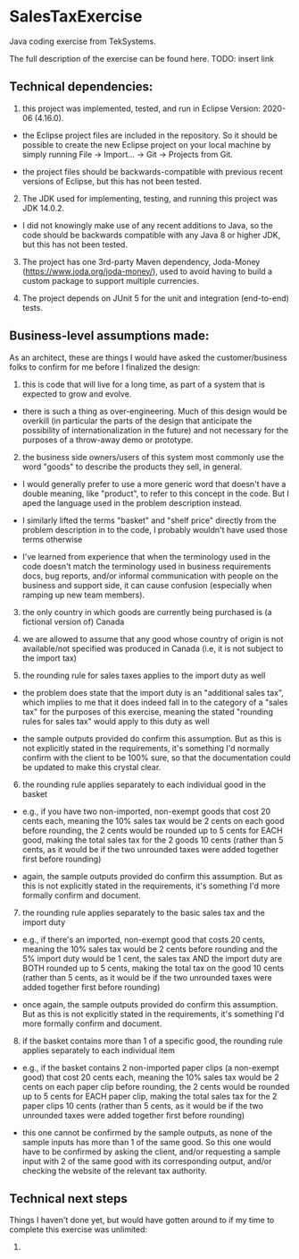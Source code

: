 # SalesTaxExercise
Java coding exercise from TekSystems.

The full description of the exercise can be found here. TODO: insert link

## Technical dependencies:

1) this project was implemented, tested, and run in Eclipse Version: 2020-06 (4.16.0).

- the Eclipse project files are included in the repository. So it should be possible to create the new Eclipse project on your local machine by simply running File -> Import... -> Git -> Projects from Git.

- the project files should be backwards-compatible with previous recent versions of Eclipse, but this has not been tested.

2) The JDK used for implementing, testing, and running this project was JDK 14.0.2.

- I did not knowingly make use of any recent additions to Java, so the code should be backwards compatible with any Java 8 or higher JDK, but this has not been tested.

3) The project has one 3rd-party Maven dependency, Joda-Money (https://www.joda.org/joda-money/), used to avoid having to build a custom package to support multiple currencies.

4) The project depends on JUnit 5 for the unit and integration (end-to-end) tests.


## Business-level assumptions made:

As an architect, these are things I would have asked the customer/business folks to confirm for me before I finalized the design:

1) this is code that will live for a long time, as part of a system that is expected to grow and evolve.

- there is such a thing as over-engineering. Much of this design would be overkill (in particular the parts of the design that anticipate the possibility of internationalization in the future) and not necessary for the purposes of a throw-away demo or prototype.

2) the business side owners/users of this system most commonly use the word "goods" to describe the products they sell, in general.

- I would generally prefer to use a more generic word that doesn't have a double meaning, like "product", to refer to this concept in the code. But I aped the language used in the problem description instead.

- I similarly lifted the terms "basket" and "shelf price" directly from the problem description in to the code, I probably wouldn't have used those terms otherwise

- I've learned from experience that when the terminology used in the code doesn't match the terminology used in business requirements docs, bug reports, and/or informal communication with people on the business and support side, it can cause confusion (especially when ramping up new team members).

3) the only country in which goods are currently being purchased is (a fictional version of) Canada

4) we are allowed to assume that any good whose country of origin is not available/not specified was produced in Canada (i.e, it is not subject to the import tax)

5) the rounding rule for sales taxes applies to the import duty as well

- the problem does state that the import duty is an "additional sales tax", which implies to me that it does indeed fall in to the category of a "sales tax" for the purposes of this exercise, meaning the stated "rounding rules for sales tax" would apply to this duty as well

- the sample outputs provided do confirm this assumption. But as this is not explicitly stated in the requirements, it's something I'd normally confirm with the client to be 100% sure, so that the documentation could be updated to make this crystal clear.

6) the rounding rule applies separately to each individual good in the basket

- e.g., if you have two non-imported, non-exempt goods that cost 20 cents each, meaning the 10% sales tax would be 2 cents on each good before rounding, the 2 cents would be rounded up to 5 cents for EACH good, making the total sales tax for the 2 goods 10 cents (rather than 5 cents, as it would be if the two unrounded taxes were added together first before rounding)

- again, the sample outputs provided do confirm this assumption. But as this is not explicitly stated in the requirements, it's something I'd more formally confirm and document.

7) the rounding rule applies separately to the basic sales tax and the import duty

- e.g., if there's an imported, non-exempt good that costs 20 cents, meaning the 10% sales tax would be 2 cents before rounding and the 5% import duty would be 1 cent, the sales tax AND the import duty are BOTH rounded up to 5 cents, making the total tax on the good 10 cents (rather than 5 cents, as it would be if the two unrounded taxes were added together first before rounding)

- once again, the sample outputs provided do confirm this assumption. But as this is not explicitly stated in the requirements, it's something I'd more formally confirm and document.

8) if the basket contains more than 1 of a specific good, the rounding rule applies separately to each individual item

- e.g., if the basket contains 2 non-imported paper clips (a non-exempt good) that cost 20 cents each, meaning the 10% sales tax would be 2 cents on each paper clip before rounding, the 2 cents would be rounded up to 5 cents for EACH paper clip, making the total sales tax for the 2 paper clips 10 cents (rather than 5 cents, as it would be if the two unrounded taxes were added together first before rounding)

- this one cannot be confirmed by the sample outputs, as none of the sample inputs has more than 1 of the same good. So this one would have to be confirmed by asking the client, and/or requesting a sample input with 2 of the same good with its corresponding output, and/or checking the website of the relevant tax authority.



## Technical next steps

Things I haven't done yet, but would have gotten around to if my time to complete this exercise was unlimited:

1)